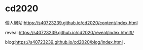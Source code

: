 # cd2020

個人網站:https://s40723239.github.io/cd2020/content/index.html

reveal:https://s40723239.github.io/cd2020/reveal/index.html#/

blog:https://s40723239.github.io/cd2020/blog/index.html
.